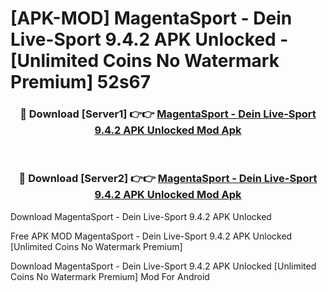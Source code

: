 # [APK-MOD] MagentaSport - Dein Live-Sport 9.4.2 APK Unlocked - [Unlimited Coins No Watermark Premium] 52s67



<div align="center">
<h3>🔴 Download [Server1] 👉👉 <a href="https://momento.my/?title=MagentaSport_-_Dein_Live-Sport_9.4.2_APK_Unlocked">MagentaSport - Dein Live-Sport 9.4.2 APK Unlocked Mod Apk</a></h3><br>

<h3>🔴 Download [Server2] 👉👉 <a href="https://momento.my/?title=MagentaSport_-_Dein_Live-Sport_9.4.2_APK_Unlocked">MagentaSport - Dein Live-Sport 9.4.2 APK Unlocked Mod Apk</a></h3>
</div>



Download MagentaSport - Dein Live-Sport 9.4.2 APK Unlocked 

Free APK MOD MagentaSport - Dein Live-Sport 9.4.2 APK Unlocked [Unlimited Coins No Watermark Premium]

Download MagentaSport - Dein Live-Sport 9.4.2 APK Unlocked [Unlimited Coins No Watermark Premium] Mod For Android
